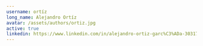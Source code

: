 ```yaml
---
username: ortíz
long_name: Alejandro Ortíz
avatar: /assets/authors/ortiz.jpg
active: true
linkedin: https://www.linkedin.com/in/alejandro-ortiz-garc%C3%ADa-303174112/
---
```


